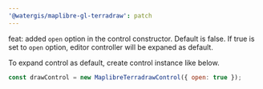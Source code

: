 ```yaml
---
'@watergis/maplibre-gl-terradraw': patch
---
```


feat: added `open` option in the control constructor. Default is false. If true is set to `open` option, editor controller will be expaned as default.

To expand control as default, create control instance like below.

```js
const drawControl = new MaplibreTerradrawControl({ open: true });
```
